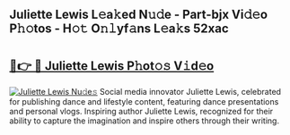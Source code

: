 ## Juliette Lewis L𝚎a𝚔ed N𝚞𝚍e - Part-bjx Vi𝚍𝚎o P𝚑𝚘tos - H𝚘𝚝 O𝚗𝚕yf𝚊ns L𝚎a𝚔s 52xac

# <h2><a href="http://kf15x5.oniu.top/?m=Juliette+Lewis">🔗👉 🔴 Juliette Lewis P𝚑ot𝚘𝚜 V𝚒d𝚎o</a></h2>

[![Juliette Lewis Nu𝚍e𝚜](https://i.imgur.com/0qMVB7G.gif)](http://kf15x5.oniu.top/?m=Juliette+Lewis)
Social media innovator Juliette Lewis, celebrated for publishing dance and lifestyle content, featuring dance presentations and personal vlogs. Inspiring author Juliette Lewis, recognized for their ability to capture the imagination and inspire others through their writing.  

